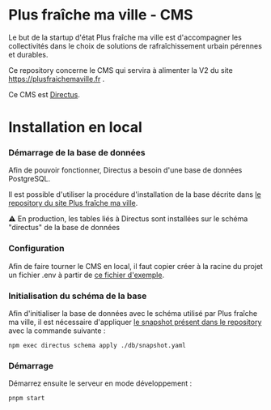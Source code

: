 # Plus fraîche ma ville - CMS

Le but de la startup d'état Plus fraîche ma ville est d'accompagner les collectivités dans le choix de solutions de rafraîchissement urbain pérennes et durables.

Ce repository concerne le CMS qui servira à alimenter la V2 du site https://plusfraichemaville.fr .

Ce CMS est [Directus](https://directus.io/).


# Installation en local

### Démarrage de la base de données

Afin de pouvoir fonctionner, Directus a besoin d'une base de données PostgreSQL.

Il est possible d'utiliser la procédure d'installation de la base décrite dans [le repository du site Plus fraîche ma ville](https://github.com/incubateur-ademe/plusfraichemaville-site).

⚠️ En production, les tables liés à Directus sont installées sur le schéma "directus" de la base de données

### Configuration

Afin de faire tourner le CMS en local, il faut copier créer à la racine du projet un fichier .env à partir de [ce fichier d'exemple](./.env.dist).

### Initialisation du schéma de la base
Afin d'initialiser la base de données avec le schéma utilisé par Plus fraîche ma ville, il est nécessaire d'appliquer [le snapshot présent dans le repository](./db/snapshot.yaml) avec la commande suivante :

```shell
npm exec directus schema apply ./db/snapshot.yaml
```


### Démarrage

Démarrez ensuite le serveur en mode développement :

```shell
pnpm start
```
